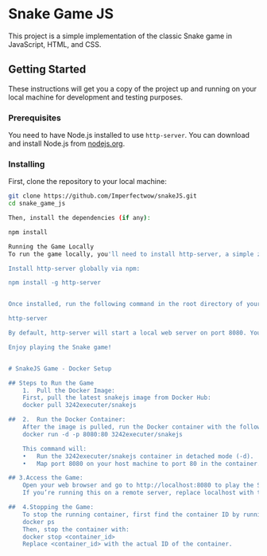 # Snake Game JS

This project is a simple implementation of the classic Snake game in JavaScript, HTML, and CSS.

## Getting Started

These instructions will get you a copy of the project up and running on your local machine for development and testing purposes.

### Prerequisites

You need to have Node.js installed to use `http-server`. You can download and install Node.js from [nodejs.org](https://nodejs.org/).

### Installing

First, clone the repository to your local machine:

```bash
git clone https://github.com/Imperfectwow/snakeJS.git
cd snake_game_js

Then, install the dependencies (if any):

npm install

Running the Game Locally
To run the game locally, you'll need to install http-server, a simple zero-configuration command-line static content server.

Install http-server globally via npm:

npm install -g http-server


Once installed, run the following command in the root directory of your project:

http-server

By default, http-server will start a local web server on port 8080. You can access the game by navigating to http://localhost:8080 in your web browser.

Enjoy playing the Snake game!


# SnakeJS Game - Docker Setup

## Steps to Run the Game
	1.	Pull the Docker Image:
    First, pull the latest snakejs image from Docker Hub:
    docker pull 3242executer/snakejs

##	2.	Run the Docker Container:
    After the image is pulled, run the Docker container with the following command:
    docker run -d -p 8080:80 3242executer/snakejs

    This command will:
	•	Run the 3242executer/snakejs container in detached mode (-d).
	•	Map port 8080 on your host machine to port 80 in the container.

## 3.Access the Game:
    Open your web browser and go to http://localhost:8080 to play the SnakeJS game.
    If you’re running this on a remote server, replace localhost with the server’s IP address or domain name.

##	4.Stopping the Game:
    To stop the running container, first find the container ID by running:
    docker ps
    Then, stop the container with:
    docker stop <container_id>
    Replace <container_id> with the actual ID of the container.
```
